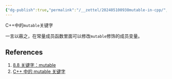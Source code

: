 ```yaml
---
{"dg-publish":true,"permalink":"/__zettel/202405100938mutable-in-cpp/","title":202405100938,"tags":["cpp","mutable"],"created":"2024-05-10T09:38:23+08:00"}
---
```



C++中的`mutable`关键字

一言以蔽之，在常量成员函数里面可以修改`mutable`修饰的成员变量。

References
---

1. [8.8 关键字：mutable](https://cpp-note.readthedocs.io/zh/latest/docs/%E7%AC%AC8%E7%AB%A0%20%E5%85%B3%E9%94%AE%E5%AD%97%E6%A6%82%E5%BF%B5/8.8%20mutable.html)
2. [C++ 中的 mutable 关键字](https://liam.page/2017/05/25/the-mutable-keyword-in-Cxx/)